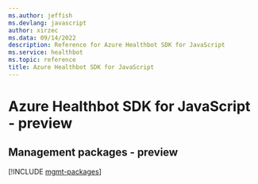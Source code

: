 ```yaml
---
ms.author: jeffish
ms.devlang: javascript
author: xirzec
ms.data: 09/14/2022
description: Reference for Azure Healthbot SDK for JavaScript
ms.service: healthbot
ms.topic: reference
title: Azure Healthbot SDK for JavaScript
---
```

# Azure Healthbot SDK for JavaScript - preview

## Management packages - preview
[!INCLUDE [mgmt-packages](healthbot-mgmt-index.md)]
